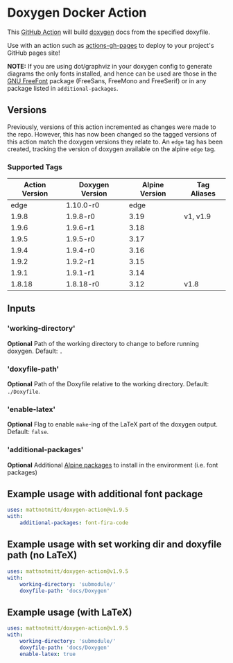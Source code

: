 # Doxygen Docker Action

This [GitHub Action](https://github.com/features/actions) will build [doxygen](http://doxygen.nl/) docs from the specified doxyfile.

Use with an action such as [actions-gh-pages](https://github.com/peaceiris/actions-gh-pages) to deploy to your project's GitHub pages site!

**NOTE:** If you are using dot/graphviz in your doxygen config to generate diagrams the only fonts installed, and hence can be used are those in the [GNU FreeFont](https://www.gnu.org/software/freefont/) package (FreeSans, FreeMono and FreeSerif) or in any package listed in `additional-packages`.

## Versions
Previously, versions of this action incremented as changes were made to the repo. However, this has now been changed so the tagged versions of this action match the doxygen versions they relate to.
An `edge` tag has been created, tracking the version of doxygen available on the alpine `edge` tag.

### Supported Tags
| Action Version | Doxygen Version  | Alpine Version | Tag Aliases |
|----------------|------------------|----------------|-------------|
| edge           | 1.10.0-r0        | edge           |             |
| 1.9.8          | 1.9.8-r0         | 3.19           | v1, v1.9    |
| 1.9.6          | 1.9.6-r1         | 3.18           |             |
| 1.9.5          | 1.9.5-r0         | 3.17           |             |
| 1.9.4          | 1.9.4-r0         | 3.16           |             |
| 1.9.2          | 1.9.2-r1         | 3.15           |             |
| 1.9.1          | 1.9.1-r1         | 3.14           |             |
| 1.8.18         | 1.8.18-r0        | 3.12           | v1.8        |

## Inputs

### 'working-directory'

**Optional** Path of the working directory to change to before running doxygen. Default: `.`

### 'doxyfile-path'

**Optional** Path of the Doxyfile relative to the working directory. Default: `./Doxyfile`.

### 'enable-latex'

**Optional** Flag to enable `make`-ing of the LaTeX part of the doxygen output. Default: `false`.

### 'additional-packages'

**Optional** Additional [Alpine packages](https://pkgs.alpinelinux.org/packages) to install in the environment (i.e. font packages)

## Example usage with additional font package
```yaml
uses: mattnotmitt/doxygen-action@v1.9.5
with:
    additional-packages: font-fira-code
```

## Example usage with set working dir and doxyfile path (no LaTeX)

```yaml
uses: mattnotmitt/doxygen-action@v1.9.5
with:
    working-directory: 'submodule/'
    doxyfile-path: 'docs/Doxygen'
```

## Example usage (with LaTeX)

```yaml
uses: mattnotmitt/doxygen-action@v1.9.5
with:
    working-directory: 'submodule/'
    doxyfile-path: 'docs/Doxygen'
    enable-latex: true
```
